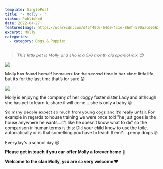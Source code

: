 ```yaml
---
template: SinglePost
title: "- Molly - "
status: Published
date: 2022-04-27
featuredImage: https://ucarecdn.com/d45f49b6-64d0-4c1e-86df-590aacd0562d/-/crop/403x302/0,0/-/preview/
excerpt: Molly
categories:
  - category: Dogs & Puppies
---
```

> *This little pet is Molly and she is a 5/6 month old spaniel mix 😍* 

![](https://ucarecdn.com/cc1d23fe-7a1c-4c4e-8c91-2eb984785004/)


Molly has found herself homeless for the second time in her short little life, but it’s for the last time that’s for sure 😡 

![](https://ucarecdn.com/aa624bf7-1af8-4a60-9d8b-7881a920ce72/)


Molly is enjoying the company of her doggy foster sister Lady and although she has yet to learn to share it will come….she is only a baby 😌


So many people expect so much from young dogs and it’s really unfair. For example in regards to house training we were once told "he just goes in the house anywhere he wants…it’s like he doesn’t know what to do" so the comparison in human terms is this: Did your child know to use the toilet automatically or is that something you have to teach them?….penny drops 🙄


Everyday's a school day 😆


**Please get in touch if you can offer Molly a forever home 🏡**


**Welcome to the clan Molly, you are so very welcome ❤️**